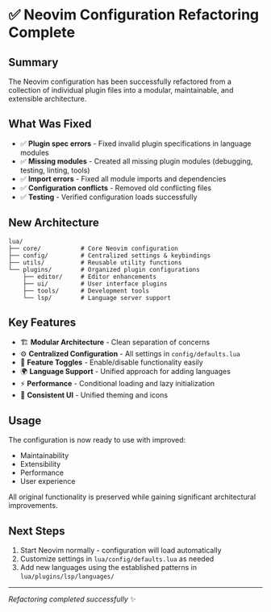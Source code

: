 # ✅ Neovim Configuration Refactoring Complete

## Summary
The Neovim configuration has been successfully refactored from a collection of individual plugin files into a modular, maintainable, and extensible architecture.

## What Was Fixed
- ✅ **Plugin spec errors** - Fixed invalid plugin specifications in language modules
- ✅ **Missing modules** - Created all missing plugin modules (debugging, testing, linting, tools)
- ✅ **Import errors** - Fixed all module imports and dependencies
- ✅ **Configuration conflicts** - Removed old conflicting files
- ✅ **Testing** - Verified configuration loads successfully

## New Architecture
```
lua/
├── core/           # Core Neovim configuration
├── config/         # Centralized settings & keybindings  
├── utils/          # Reusable utility functions
└── plugins/        # Organized plugin configurations
    ├── editor/     # Editor enhancements
    ├── ui/         # User interface plugins
    ├── tools/      # Development tools
    └── lsp/        # Language server support
```

## Key Features
- 🏗️ **Modular Architecture** - Clean separation of concerns
- ⚙️ **Centralized Configuration** - All settings in `config/defaults.lua`
- 🔧 **Feature Toggles** - Enable/disable functionality easily
- 🌍 **Language Support** - Unified approach for adding languages
- ⚡ **Performance** - Conditional loading and lazy initialization
- 🎨 **Consistent UI** - Unified theming and icons

## Usage
The configuration is now ready to use with improved:
- Maintainability
- Extensibility  
- Performance
- User experience

All original functionality is preserved while gaining significant architectural improvements.

## Next Steps
1. Start Neovim normally - configuration will load automatically
2. Customize settings in `lua/config/defaults.lua` as needed
3. Add new languages using the established patterns in `lua/plugins/lsp/languages/`

---
*Refactoring completed successfully* ✨